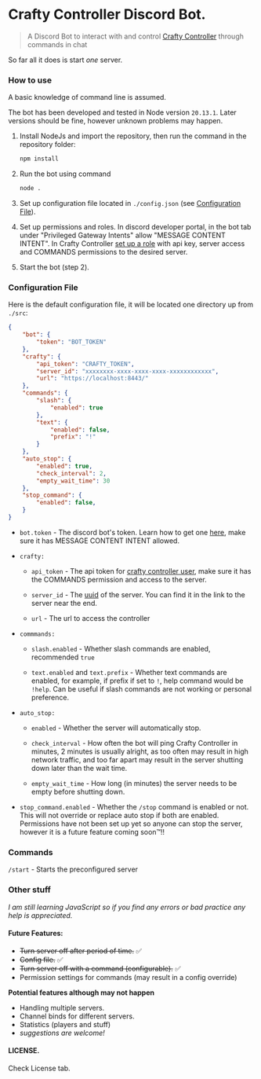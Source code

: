 # Crafty Controller Discord Bot.

> A Discord Bot to interact with and control [Crafty Controller](https://craftycontrol.com/) through commands in chat 

So far all it does is start *one* server.

### How to use
A basic knowledge of command line is assumed. 

The bot has been developed and tested in Node version `20.13.1`. Later versions should be fine, however unknown problems may happen.

1. Install NodeJs and import the repository, then run the command in the repository folder:
   ```bash
   npm install
   ```

2. Run the bot using command
   ```bash
   node .
   ```

3. Set up configuration file located in `./config.json` (see [Configuration File](#config)).

5. Set up permissions and roles. In discord developer portal, in the bot tab under "Privileged Gateway Intents" allow "MESSAGE CONTENT INTENT". In Crafty Controller [set up a role](https://docs.craftycontrol.com/pages/user-guide/user-role-config/#adding-a-role) with api key, server access and COMMANDS permissions to the desired server.

6. Start the bot (step 2).

<a id="config"></a>
### Configuration File
Here is the default configuration file, it will be located one directory up from `./src`:
```json
{
    "bot": {
        "token": "BOT_TOKEN"
    },
    "crafty": {
        "api_token": "CRAFTY_TOKEN",
        "server_id": "xxxxxxxx-xxxx-xxxx-xxxx-xxxxxxxxxxxx",
        "url": "https://localhost:8443/"
    },
    "commands": {
        "slash": {
            "enabled": true
        },
        "text": {
            "enabled": false,
            "prefix": "!"
        }
    },
    "auto_stop": {
        "enabled": true,
        "check_interval": 2,
        "empty_wait_time": 30
    },
    "stop_command": {
        "enabled": false,
    }
}
```


- `bot.token` - The discord bot's token. Learn how to get one [here](https://www.youtube.com/watch?v=GvK-ZigEV4Q), make sure it has MESSAGE CONTENT INTENT allowed.


- `crafty:`

    - `api_token` - The api token for [crafty controller user](https://docs.craftycontrol.com/pages/user-guide/user-role-config/#adding-a-role), make sure it has the COMMANDS permission and access to the server.

    - `server_id` - The [uuid](https://en.wikipedia.org/wiki/Universally_unique_identifier) of the server. You can find it in the link to the server near the end.

    - `url` - The url to access the controller


- `commmands:`

    - `slash.enabled` - Whether slash commands are enabled, recommended `true`

    - `text.enabled` and `text.prefix` - Whether text commands are enabled, for example, if prefix if set to `!`, help command would be `!help`. Can be useful if slash commands are not working or personal preference.

- `auto_stop:`

    - `enabled` - Whether the server will automatically stop.

    - `check_interval` - How often the bot will ping Crafty Controller in minutes, 2 minutes is usually alright, as too often may result in high network traffic, and too far apart may result in the server shutting down later than the wait time.

    - `empty_wait_time` - How long (in minutes) the server needs to be empty before shutting down.

- `stop_command.enabled` - Whether the `/stop` command is enabled or not. This will not override or replace auto stop if both are enabled. Permissions have not been set up yet so anyone can stop the server, however it is a future feature coming soon™!!


### Commands
`/start` - Starts the preconfigured server

### Other stuff
*I am still learning JavaScript so if you find any errors or bad practice any help is appreciated.*

#### Future Features:
- ~~Turn server off after period of time.~~ :white_check_mark:
- ~~Config file.~~ :white_check_mark:
- ~~Turn server off with a command (configurable).~~ :white_check_mark:
- Permission settings for commands (may result in a config override)

**Potential features although may not happen**
- Handling multiple servers. 
- Channel binds for different servers.
- Statistics (players and stuff)
- *suggestions are welcome!*

#### LICENSE.
Check License tab.
